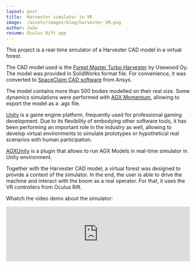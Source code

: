 ```yaml
---
layout: post
title:  Harvester simulator in VR
image:  /assets/images/blog/harvester_VR.png 
author: João
resume: Oculus Rift app
---
```



This project is a real-time simulator of a Harvester CAD model in a virtual forest. 

The CAD model used is the [Forest Master Turbo Harvester](http://usewood.fi/en/forest-master-turbo-harvester/) by Usewood Oy. The model was provided in SolidWorks format file. For convenience, it was converted to [SpaceClaim CAD software](http://www.spaceclaim.com/en/default.aspx) from Ansys. 

The model contains more than 500 bodies modelled on their real size. Some dynamics simulations were performed with [AGX Momentum](https://www.algoryx.se/momentum/), allowing to export the model as a .agx file. 

[Unity](https://unity.com/) is a game engine platform, frequently used for professional gaming development.  Due to its flexibility of embodying other software tools, it has been performing an important role in the industry as well, allowing to develop virtual environments to simulate prototypes or hypothetical real scenarios with human participation.  

[AGXUnity](https://github.com/Algoryx/AGXUnity) is a plugin that allows to run AGX Models in real-time simulator in Unity environment. 

Together with the Harvester CAD model, a virtual forest was designed to provide a context of the simulator. In the end, the user is able to drive the machine and interact with the boom as a real operator. For that, it uses the VR controllers from Oculus Rift. 

Whatch the video demo about the simulator: 
<p  class="img-container" align="center">
<iframe width="100%" src="https://www.youtube.com/embed/X0Z1mlTdyoM" frameborder="0" allow="accelerometer; autoplay; clipboard-write; encrypted-media; gyroscope; picture-in-picture" allowfullscreen></iframe>
<p>

<!--Know more about my master thesis work <a href="{{ //2019-06-25-master-thesis }}" >here</a>. 

<a href="{{ post.url | relative_url }}" class="btn btn-xs btn-primary">Read More</a>-->